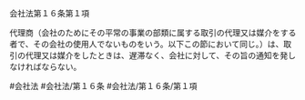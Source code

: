 会社法第１６条第１項

代理商（会社のためにその平常の事業の部類に属する取引の代理又は媒介をする者で、その会社の使用人でないものをいう。以下この節において同じ。）は、取引の代理又は媒介をしたときは、遅滞なく、会社に対して、その旨の通知を発しなければならない。

#会社法
#会社法/第１６条
#会社法/第１６条/第１項
